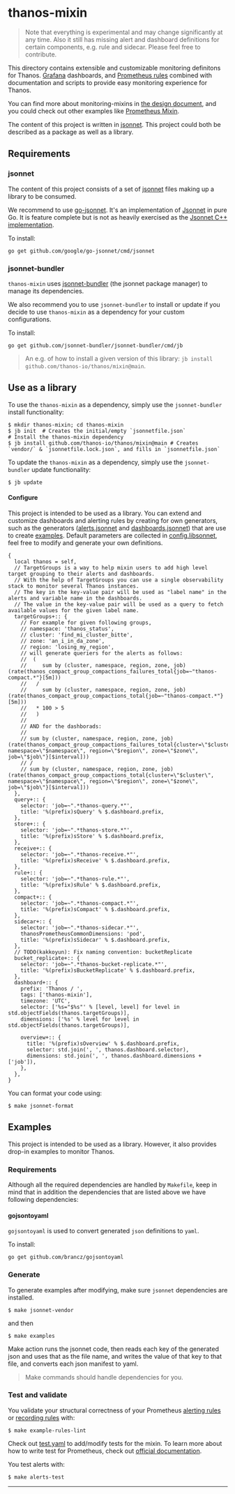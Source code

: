 # thanos-mixin

> Note that everything is experimental and may change significantly at any time. Also it still has missing alert and dashboard definitions for certain components, e.g. rule and sidecar. Please feel free to contribute.

This directory contains extensible and customizable monitoring definitons for Thanos. [Grafana](http://grafana.com/) dashboards, and [Prometheus rules](https://prometheus.io/docs/prometheus/latest/configuration/recording_rules/) combined with documentation and scripts to provide easy monitoring experience for Thanos.

You can find more about monitoring-mixins in [the design document](https://docs.google.com/document/d/1A9xvzwqnFVSOZ5fD3blKODXfsat5fg6ZhnKu9LK3lB4/edit#heading=h.gt9r2h2gklj3), and you could check out other examples like [Prometheus Mixin](https://github.com/prometheus/prometheus/tree/master/documentation/prometheus-mixin).

The content of this project is written in [jsonnet](http://jsonnet.org/). This project could both be described as a package as well as a library.

## Requirements

### jsonnet

The content of this project consists of a set of [jsonnet](http://jsonnet.org/) files making up a library to be consumed.

We recommend to use [go-jsonnet](https://github.com/google/go-jsonnet). It's an implementation of [Jsonnet](http://jsonnet.org/) in pure Go. It is feature complete but is not as heavily exercised as the [Jsonnet C++ implementation](https://github.com/google/jsonnet).

To install:

```shell
go get github.com/google/go-jsonnet/cmd/jsonnet
```

### jsonnet-bundler

`thanos-mixin` uses [jsonnet-bundler](https://github.com/jsonnet-bundler/jsonnet-bundler#install) (the jsonnet package manager) to manage its dependencies.

We also recommend you to use `jsonnet-bundler` to install or update if you decide to use `thanos-mixin` as a dependency for your custom configurations.

To install:

```shell
go get github.com/jsonnet-bundler/jsonnet-bundler/cmd/jb
```

> An e.g. of how to install a given version of this library: `jb install github.com/thanos-io/thanos/mixin@main`.

## Use as a library

To use the `thanos-mixin` as a dependency, simply use the `jsonnet-bundler` install functionality:

```shell
$ mkdir thanos-mixin; cd thanos-mixin
$ jb init  # Creates the initial/empty `jsonnetfile.json`
# Install the thanos-mixin dependency
$ jb install github.com/thanos-io/thanos/mixin@main # Creates `vendor/` & `jsonnetfile.lock.json`, and fills in `jsonnetfile.json`
```

To update the `thanos-mixin` as a dependency, simply use the `jsonnet-bundler` update functionality:

```shell
$ jb update
```

#### Configure

This project is intended to be used as a library. You can extend and customize dashboards and alerting rules by creating for own generators, such as the generators ([alerts.jsonnet](alerts.jsonnet) and [dashboards.jsonnet](dashboards.jsonnet)) that are use to create [examples](../examples). Default parameters are collected in [config.libsonnet](config.libsonnet), feel free to modify and generate your own definitions.

```libsonnet mdox-exec="cat mixin/config.libsonnet"
{
  local thanos = self,
  // TargetGroups is a way to help mixin users to add high level target grouping to their alerts and dashboards.
  // With the help of TargetGroups you can use a single observability stack to monitor several Thanos instances.
  // The key in the key-value pair will be used as "label name" in the alerts and variable name in the dashboards.
  // The value in the key-value pair will be used as a query to fetch available values for the given label name.
  targetGroups+:: {
    // For example for given following groups,
    // namespace: 'thanos_status',
    // cluster: 'find_mi_cluster_bitte',
    // zone: 'an_i_in_da_zone',
    // region: 'losing_my_region',
    // will generate queriers for the alerts as follows:
    //  (
    //     sum by (cluster, namespace, region, zone, job) (rate(thanos_compact_group_compactions_failures_total{job=~"thanos-compact.*"}[5m]))
    //   /
    //     sum by (cluster, namespace, region, zone, job) (rate(thanos_compact_group_compactions_total{job=~"thanos-compact.*"}[5m]))
    //   * 100 > 5
    //   )
    //
    // AND for the dashborads:
    //
    // sum by (cluster, namespace, region, zone, job) (rate(thanos_compact_group_compactions_failures_total{cluster=\"$cluster\", namespace=\"$namespace\", region=\"$region\", zone=\"$zone\", job=\"$job\"}[$interval]))
    // /
    // sum by (cluster, namespace, region, zone, job) (rate(thanos_compact_group_compactions_total{cluster=\"$cluster\", namespace=\"$namespace\", region=\"$region\", zone=\"$zone\", job=\"$job\"}[$interval]))
  },
  query+:: {
    selector: 'job=~".*thanos-query.*"',
    title: '%(prefix)sQuery' % $.dashboard.prefix,
  },
  store+:: {
    selector: 'job=~".*thanos-store.*"',
    title: '%(prefix)sStore' % $.dashboard.prefix,
  },
  receive+:: {
    selector: 'job=~".*thanos-receive.*"',
    title: '%(prefix)sReceive' % $.dashboard.prefix,
  },
  rule+:: {
    selector: 'job=~".*thanos-rule.*"',
    title: '%(prefix)sRule' % $.dashboard.prefix,
  },
  compact+:: {
    selector: 'job=~".*thanos-compact.*"',
    title: '%(prefix)sCompact' % $.dashboard.prefix,
  },
  sidecar+:: {
    selector: 'job=~".*thanos-sidecar.*"',
    thanosPrometheusCommonDimensions: 'pod',
    title: '%(prefix)sSidecar' % $.dashboard.prefix,
  },
  // TODO(kakkoyun): Fix naming convention: bucketReplicate
  bucket_replicate+:: {
    selector: 'job=~".*thanos-bucket-replicate.*"',
    title: '%(prefix)sBucketReplicate' % $.dashboard.prefix,
  },
  dashboard+:: {
    prefix: 'Thanos / ',
    tags: ['thanos-mixin'],
    timezone: 'UTC',
    selector: ['%s="$%s"' % [level, level] for level in std.objectFields(thanos.targetGroups)],
    dimensions: ['%s' % level for level in std.objectFields(thanos.targetGroups)],

    overview+:: {
      title: '%(prefix)sOverview' % $.dashboard.prefix,
      selector: std.join(', ', thanos.dashboard.selector),
      dimensions: std.join(', ', thanos.dashboard.dimensions + ['job']),
    },
  },
}
```

You can format your code using:

```shell
$ make jsonnet-format
```

## Examples

This project is intended to be used as a library. However, it also provides drop-in examples to monitor Thanos.

### Requirements

Although all the required dependencies are handled by `Makefile`, keep in mind that in addition the dependencies that are listed above we have following dependencies:

#### gojsontoyaml

`gojsontoyaml` is used to convert generated `json` definitions to `yaml`.

To install:

```shell
go get github.com/brancz/gojsontoyaml
```

### Generate

To generate examples after modifying, make sure `jsonnet` dependencies are installed.

```shell
$ make jsonnet-vendor
```

and then

```shell
$ make examples
```

Make action runs the jsonnet code, then reads each key of the generated json and uses that as the file name, and writes the value of that key to that file, and converts each json manifest to yaml.

> Make commands should handle dependencies for you.

### Test and validate

You validate your structural correctness of your Prometheus [alerting rules](https://prometheus.io/docs/prometheus/latest/configuration/alerting_rules/) or [recording rules](https://prometheus.io/docs/prometheus/latest/configuration/recording_rules/) with:

```shell
$ make example-rules-lint
```

Check out [test.yaml](../examples/alerts/tests.yaml) to add/modify tests for the mixin. To learn more about how to write test for Prometheus, check out [official documentation](https://www.prometheus.io/docs/prometheus/latest/configuration/unit_testing_rules/).

You test alerts with:

```shell
$ make alerts-test
```

---
